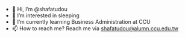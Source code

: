 - 👋 Hi, I’m @shafatudou
- 👀 I’m interested in sleeping
- 🌱 I’m currently learning Business Administration at CCU
- 📫 How to reach me? Reach me via shafatudou@alumn.ccu.edu.tw
